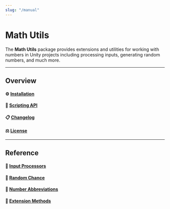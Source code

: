 ```yaml
---
slug: "/manual"
---
```


# Math Utils

The **Math Utils** package provides extensions and utilities for working with numbers in Unity projects including processing inputs, generating random numbers, and much more.

<hr/>

## Overview

#### ⚙️ [Installation](/installation)

#### 🧰 [Scripting API](/api/Zigurous.Math)

#### 📋 [Changelog](/changelog)

#### ⚖️ [License](/license)

<hr/>

## Reference

#### 🔢 [Input Processors](/manual/processors)

#### 🎲 [Random Chance](/manual/chance)

#### 💯 [Number Abbreviations](/manual/abbreviations)

#### 🔌 [Extension Methods](/manual/extensions)
